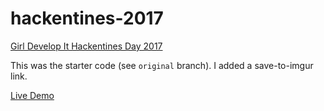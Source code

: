 # hackentines-2017
[Girl Develop It Hackentines Day 2017](https://www.meetup.com/girldevelopit/events/236678157/)

This was the starter code (see `original` branch). I added a save-to-imgur link.

[Live Demo](https://becsegal.github.io/hackentines-2017/)
